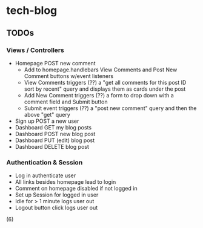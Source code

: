 # tech-blog

## TODOs

### Views / Controllers
- Homepage POST new comment
    - Add to homepage.handlebars View Comments and Post New Comment buttons w/event listeners
    - View Comments triggers (??) a "get all comments for this post ID sort by recent" query and displays them as cards under the post
    - Add New Comment triggers (??) a form to drop down with a comment field and Submit button
    - Submit event triggers (??) a "post new comment" query and then the above "get" query
- Sign up POST a new user
- Dashboard GET my blog posts
- Dashboard POST new blog post
- Dashboard PUT (edit) blog post
- Dashboard DELETE blog post

### Authentication & Session
- Log in authenticate user
- All links besides homepage lead to login
- Comment on homepage disabled if not logged in
- Set up Session for logged in user
- Idle for > 1 minute logs user out
- Logout button click logs user out

(6)